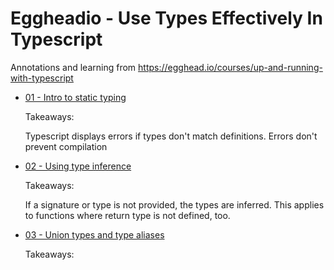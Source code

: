# Eggheadio - Use Types Effectively In Typescript

Annotations and learning from https://egghead.io/courses/up-and-running-with-typescript

- [01 - Intro to static typing](/01/index.ts)

    Takeaways:

    Typescript displays errors if types don't match definitions. Errors don't
    prevent compilation

- [02 - Using type inference](/02/index.ts)

    Takeaways:

    If a signature or type is not provided, the types are inferred. This applies
    to functions where return type is not defined, too.

- [03 - Union types and type aliases](/03/index.ts)

    Takeaways:



